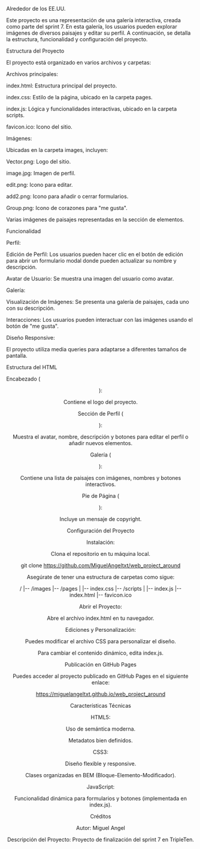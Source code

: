 Alrededor de los EE.UU.

Este proyecto es una representación de una galería interactiva, creada como parte del sprint 7. En esta galería, los usuarios pueden explorar imágenes de diversos paisajes y editar su perfil. A continuación, se detalla la estructura, funcionalidad y configuración del proyecto.

Estructura del Proyecto

El proyecto está organizado en varios archivos y carpetas:

Archivos principales:

index.html: Estructura principal del proyecto.

index.css: Estilo de la página, ubicado en la carpeta pages.

index.js: Lógica y funcionalidades interactivas, ubicado en la carpeta scripts.

favicon.ico: Icono del sitio.

Imágenes:

Ubicadas en la carpeta images, incluyen:

Vector.png: Logo del sitio.

image.jpg: Imagen de perfil.

edit.png: Icono para editar.

add2.png: Icono para añadir o cerrar formularios.

Group.png: Icono de corazones para "me gusta".

Varias imágenes de paisajes representadas en la sección de elementos.

Funcionalidad

Perfil:

Edición de Perfil: Los usuarios pueden hacer clic en el botón de edición para abrir un formulario modal donde pueden actualizar su nombre y descripción.

Avatar de Usuario: Se muestra una imagen del usuario como avatar.

Galería:

Visualización de Imágenes: Se presenta una galería de paisajes, cada uno con su descripción.

Interacciones: Los usuarios pueden interactuar con las imágenes usando el botón de "me gusta".

Diseño Responsive:

El proyecto utiliza media queries para adaptarse a diferentes tamaños de pantalla.

Estructura del HTML

Encabezado (<header>):

Contiene el logo del proyecto.

Sección de Perfil (<section class="profile">):

Muestra el avatar, nombre, descripción y botones para editar el perfil o añadir nuevos elementos.

Galería (<section class="elements">):

Contiene una lista de paisajes con imágenes, nombres y botones interactivos.

Pie de Página (<footer>):

Incluye un mensaje de copyright.

Configuración del Proyecto

Instalación:

Clona el repositorio en tu máquina local.

git clone https://github.com/MiguelAngeltxt/web_project_around

Asegúrate de tener una estructura de carpetas como sigue:

/
|-- /images
|-- /pages
| |-- index.css
|-- /scripts
| |-- index.js
|-- index.html
|-- favicon.ico

Abrir el Proyecto:

Abre el archivo index.html en tu navegador.

Ediciones y Personalización:

Puedes modificar el archivo CSS para personalizar el diseño.

Para cambiar el contenido dinámico, edita index.js.

Publicación en GitHub Pages

Puedes acceder al proyecto publicado en GitHub Pages en el siguiente enlace:

https://miguelangeltxt.github.io/web_project_around

Características Técnicas

HTML5:

Uso de semántica moderna.

Metadatos bien definidos.

CSS3:

Diseño flexible y responsive.

Clases organizadas en BEM (Bloque-Elemento-Modificador).

JavaScript:

Funcionalidad dinámica para formularios y botones (implementada en index.js).

Créditos

Autor: Miguel Angel

Descripción del Proyecto: Proyecto de finalización del sprint 7 en TripleTen.
